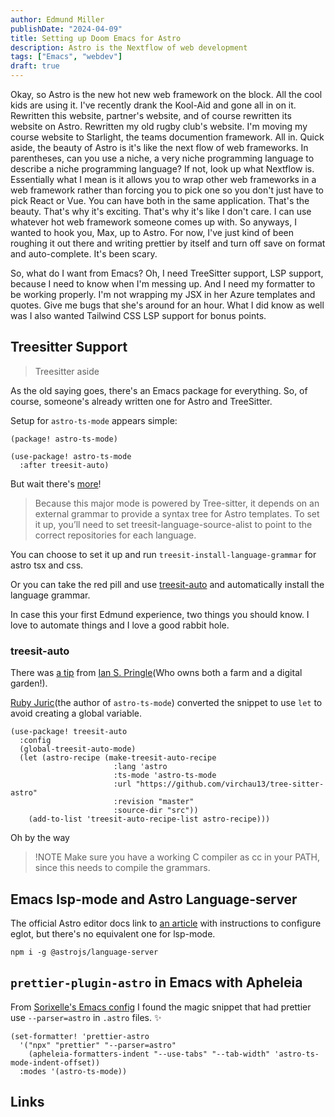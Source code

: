 ```yaml
---
author: Edmund Miller
publishDate: "2024-04-09"
title: Setting up Doom Emacs for Astro
description: Astro is the Nextflow of web development
tags: ["Emacs", "webdev"]
draft: true
---
```


Okay, so Astro is the new hot new web framework on the block. All the cool kids are using it. I've recently drank the Kool-Aid and gone all in on it. Rewritten this website, partner's website, and of course rewritten its website on Astro. Rewritten my old rugby club's website. I'm moving my course website to Starlight, the teams documention framework. All in. Quick aside, the beauty of Astro is it's like the next flow of web frameworks. In parentheses, can you use a niche, a very niche programming language to describe a niche programming language? If not, look up what Nextflow is. Essentially what I mean is it allows you to wrap other web frameworks in a web framework rather than forcing you to pick one so you don't just have to pick React or Vue. You can have both in the same application. That's the beauty. That's why it's exciting. That's why it's like I don't care. I can use whatever hot web framework someone comes up with. So anyways, I wanted to hook you, Max, up to Astro. For now, I've just kind of been roughing it out there and writing prettier by itself and turn off save on format and auto-complete. It's been scary.

So, what do I want from Emacs? Oh, I need TreeSitter support, LSP support, because I need to know when I'm messing up. And I need my formatter to be working properly. I'm not wrapping my JSX in her Azure templates and quotes. Give me bugs that she's around for an hour. What I did know as well was I also wanted Tailwind CSS LSP support for bonus points.

## Treesitter Support

> Treesitter aside

As the old saying goes, there's an Emacs package for everything. So, of course, someone's already written one for Astro and TreeSitter.

Setup for `astro-ts-mode` appears simple:

```elisp title="package.el"
(package! astro-ts-mode)
```

```elisp title="config.el"
(use-package! astro-ts-mode
  :after treesit-auto)
```

But wait there's [more](https://github.com/Sorixelle/astro-ts-mode?tab=readme-ov-file#setup)!

> Because this major mode is powered by Tree-sitter, it depends on an external grammar to provide a syntax tree for Astro templates. To set it up, you’ll need to set treesit-language-source-alist to point to the correct repositories for each language.

You can choose to set it up and run `treesit-install-language-grammar` for astro tsx and css.

Or you can take the red pill and use [treesit-auto](https://github.com/renzmann/treesit-auto) and automatically install the language grammar.

In case this your first Edmund experience, two things you should know. I love to automate things and I love a good rabbit hole.

### treesit-auto

There was [a tip](https://github.com/Sorixelle/astro-ts-mode/issues/5) from [Ian S. Pringle](https://github.com/ispringle)(Who owns both a farm and a digital garden!).

[Ruby Juric](https://github.com/Sorixelle/astro-ts-mode)(the author of `astro-ts-mode`) converted the snippet to use `let` to avoid creating a global variable.

```elisp title=config.el
(use-package! treesit-auto
  :config
  (global-treesit-auto-mode)
  (let (astro-recipe (make-treesit-auto-recipe
                       :lang 'astro
                       :ts-mode 'astro-ts-mode
                       :url "https://github.com/virchau13/tree-sitter-astro"
                       :revision "master"
                       :source-dir "src"))
    (add-to-list 'treesit-auto-recipe-list astro-recipe)))
```

Oh by the way

> !NOTE
> Make sure you have a working C compiler as cc in your PATH, since this needs to compile the grammars.

## Emacs lsp-mode and Astro Language-server

The official Astro editor docs link to [an article](https://medium.com/@jrmjrm/configuring-emacs-and-eglot-to-work-with-astro-language-server-9408eb709ab0) with instructions to configure eglot, but there's no equivalent one for lsp-mode.

```
npm i -g @astrojs/language-server
```

## `prettier-plugin-astro` in Emacs with Apheleia

From [Sorixelle's Emacs config](https://github.com/Sorixelle/dotfiles/blob/main/config/emacs-config.org#astro) I found the magic snippet that had prettier use `--parser=astro` in `.astro` files. ✨

```eslip
(set-formatter! 'prettier-astro
  '("npx" "prettier" "--parser=astro"
    (apheleia-formatters-indent "--use-tabs" "--tab-width" 'astro-ts-mode-indent-offset))
  :modes '(astro-ts-mode))
```

## Links
